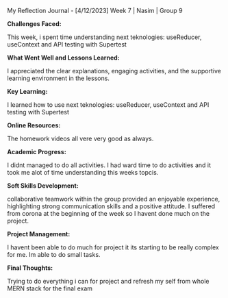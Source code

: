 My Reflection Journal - [4/12/2023]
Week 7 | Nasim | Group 9

**Challenges Faced:**

This week, i spent time understanding next teknologies: useReducer, useContext and API testing with Supertest

**What Went Well and Lessons Learned:**

I appreciated the clear explanations, engaging activities, and the supportive learning environment in the lessons.

**Key Learning:**

I learned how to use next teknologies: useReducer, useContext and API testing with Supertest

**Online Resources:**

The homework videos all vere very good as always.

**Academic Progress:**

I didnt managed to do all activities. I had ward time to do activities and it took me alot of time understanding this weeks topcis.

**Soft Skills Development:**

collaborative teamwork within the group provided an enjoyable experience, highlighting strong communication skills and a positive attitude. I suffered from corona at the beginning of the week so I havent done much on the project.

**Project Management:**

I havent been able to do much for project it its starting to be really complex for me. Im able to do small tasks.

**Final Thoughts:**

Trying to do everything i can for project and refresh my self from whole MERN stack for the final exam
